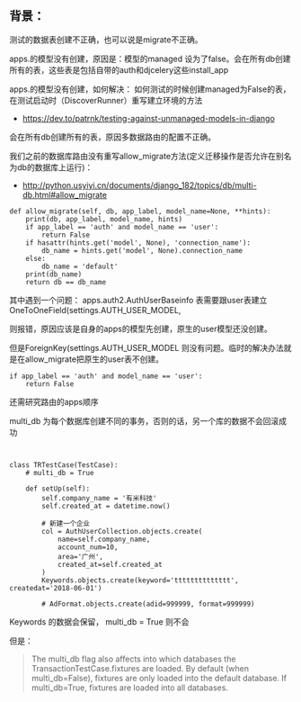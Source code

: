 ## 背景：
测试的数据表创建不正确，也可以说是migrate不正确。

apps.的模型没有创建，原因是：模型的managed 设为了false。会在所有db创建所有的表，这些表是包括自带的auth和djcelery这些install_app

apps.的模型没有创建，如何解决： 如何测试的时候创建managed为False的表，在测试启动时（DiscoverRunner）重写建立环境的方法

- https://dev.to/patrnk/testing-against-unmanaged-models-in-django

会在所有db创建所有的表，原因多数据路由的配置不正确。

我们之前的数据库路由没有重写allow_migrate方法(定义迁移操作是否允许在别名为db的数据库上运行)：

- http://python.usyiyi.cn/documents/django_182/topics/db/multi-db.html#allow_migrate

```
def allow_migrate(self, db, app_label, model_name=None, **hints):
    print(db, app_label, model_name, hints)
    if app_label == 'auth' and model_name == 'user':
        return False
    if hasattr(hints.get('model', None), 'connection_name'):
        db_name = hints.get('model', None).connection_name
    else:
        db_name = 'default'
    print(db_name)
    return db == db_name
```

其中遇到一个问题：
apps.auth2.AuthUserBaseinfo 表需要跟user表建立OneToOneField(settings.AUTH_USER_MODEL,

则报错，原因应该是自身的apps的模型先创建，原生的user模型还没创建。

但是ForeignKey(settings.AUTH_USER_MODEL 则没有问题。临时的解决办法就是在allow_migrate把原生的user表不创建。

```
if app_label == 'auth' and model_name == 'user':
    return False
```
还需研究路由的apps顺序

multi_db 为每个数据库创建不同的事务，否则的话，另一个库的数据不会回滚成功


```


class TRTestCase(TestCase):
    # multi_db = True

    def setUp(self):
        self.company_name = '有米科技'
        self.created_at = datetime.now()

        # 新建一个企业
        col = AuthUserCollection.objects.create(
            name=self.company_name,
            account_num=10,
            area='广州',
            created_at=self.created_at
        )
        Keywords.objects.create(keyword='tttttttttttttt', createdat='2018-06-01')

        # AdFormat.objects.create(adid=999999, format=999999)

```
Keywords 的数据会保留， multi_db = True 则不会

但是：

> The multi_db flag also affects into which databases the TransactionTestCase.fixtures are loaded. By default (when multi_db=False), fixtures are only loaded into the default database. If multi_db=True, fixtures are loaded into all databases.
